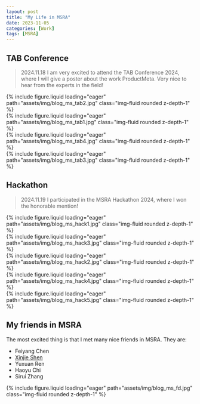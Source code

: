 ```yaml
---
layout: post
title: "My Life in MSRA"
date: 2023-11-05
categories: [Work]
tags: [MSRA]
---
```

## TAB Conference
> 2024.11.18
I am very excited to attend the TAB Conference 2024, where I will give a poster about the work ProductMeta.
Very nice to hear from the experts in the field!


<div class="row">
    <div class="col-sm-6 mt-3 mt-md-0">
            {% include figure.liquid loading="eager" path="assets/img/blog_ms_tab2.jpg" class="img-fluid rounded z-depth-1" %}      
    </div>
    <div class="col-sm-6 mt-3 mt-md-0">
        {% include figure.liquid loading="eager" path="assets/img/blog_ms_tab1.jpg" class="img-fluid rounded z-depth-1" %}
    </div>
</div>

<div class="row">
     <div class="col-sm-4 mt-3 mt-md-0">
        {% include figure.liquid loading="eager" path="assets/img/blog_ms_tab4.jpg" class="img-fluid rounded z-depth-1" %}
    </div>
    <div class="col-sm-4 mt-3 mt-md-0">
        {% include figure.liquid loading="eager" path="assets/img/blog_ms_tab3.jpg" class="img-fluid rounded z-depth-1" %}
    </div>
</div>

## Hackathon
> 2024.11.19
I participated in the MSRA Hackathon 2024, where I won the honorable mention!

<div class="col-sm-4 mt-3 mt-md-0">
        {% include figure.liquid loading="eager" path="assets/img/blog_ms_hack1.jpg" class="img-fluid rounded z-depth-1" %}
    </div>
     <div class="col-sm-4 mt-3 mt-md-0">
        {% include figure.liquid loading="eager" path="assets/img/blog_ms_hack3.jpg" class="img-fluid rounded z-depth-1" %}
    </div>
</div>

<div class="row">
     <div class="col-sm-4 mt-3 mt-md-0">
        {% include figure.liquid loading="eager" path="assets/img/blog_ms_hack2.jpg" class="img-fluid rounded z-depth-1" %}
    </div>
</div>

<div class="row">
    <div class="col-sm-6 mt-3 mt-md-0">
        {% include figure.liquid loading="eager" path="assets/img/blog_ms_hack4.jpg" class="img-fluid rounded z-depth-1" %}
    </div>
     <div class="col-sm-6 mt-3 mt-md-0">
        {% include figure.liquid loading="eager" path="assets/img/blog_ms_hack5.jpg" class="img-fluid rounded z-depth-1" %}
    </div>
</div>


## My friends in MSRA
The most excited thing is that I met many nice friends in MSRA. They are:


<div class="row">
    <div class="col-sm-6 mt-3 mt-md-0">
        <ul>
            <li>Feiyang Chen</li>
            <li><a href="https://xinjie-shen.com/">Xinjie Shen</a></li>
            <li>Yuxuan Ren</li>
            <li>Haoyu Chi</li>
            <li>Sirui Zhang</li>
        </ul>
    </div>
    <div class="col-sm-6 mt-3 mt-md-0">
        {% include figure.liquid loading="eager" path="assets/img/blog_ms_fd.jpg" class="img-fluid rounded z-depth-1" %}
    </div>
</div>